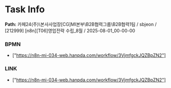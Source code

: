 # Task Info

**Path:** 카페24(주)\본사사업장\[CG]MI본부\B2B협력그룹\B2B협력1팀 / sbjeon / [212999] [n8n][T06]영업전략 수립_8월 / 2025-08-01_00-00-00

### BPMN
- ["https://n8n-mi-034-web.hanpda.com/workflow/3VjmfgckJQZBpZN2"]

### LINK
- ["https://n8n-mi-034-web.hanpda.com/workflow/3VjmfgckJQZBpZN2"]

